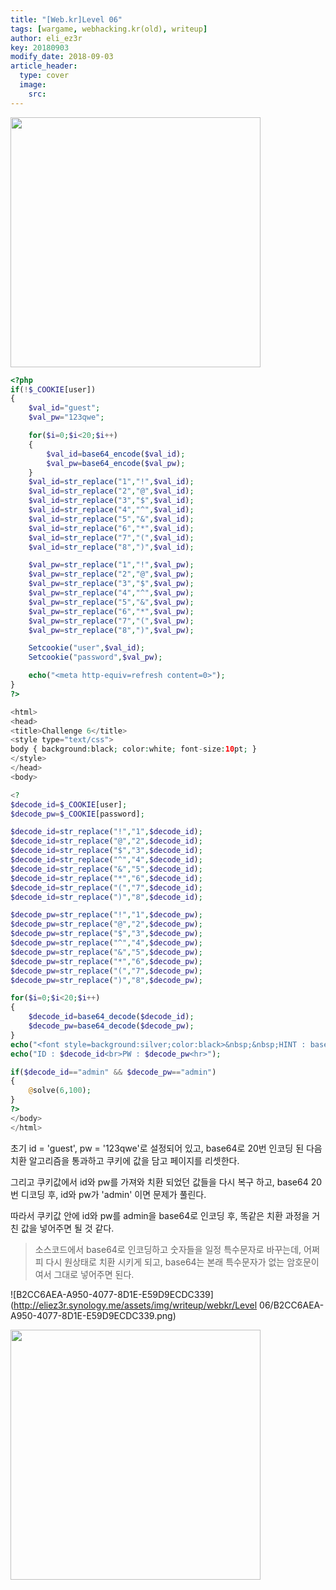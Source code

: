 ```yaml
---
title: "[Web.kr]Level 06"
tags: [wargame, webhacking.kr(old), writeup]
author: eli_ez3r
key: 20180903
modify_date: 2018-09-03
article_header:
  type: cover
  image:
    src: 
---
```


<img src="http://eliez3r.synology.me/assets/img/writeup/webkr/Level 06/B2AE219F-AC72-4011-AA48-75D1CB29645F.png" width="400px">

```php
<?php 
if(!$_COOKIE[user]) 
{ 
    $val_id="guest"; 
    $val_pw="123qwe"; 

    for($i=0;$i<20;$i++) 
    { 
        $val_id=base64_encode($val_id); 
        $val_pw=base64_encode($val_pw); 
    } 
    $val_id=str_replace("1","!",$val_id); 
    $val_id=str_replace("2","@",$val_id); 
    $val_id=str_replace("3","$",$val_id); 
    $val_id=str_replace("4","^",$val_id); 
    $val_id=str_replace("5","&",$val_id); 
    $val_id=str_replace("6","*",$val_id); 
    $val_id=str_replace("7","(",$val_id); 
    $val_id=str_replace("8",")",$val_id); 

    $val_pw=str_replace("1","!",$val_pw); 
    $val_pw=str_replace("2","@",$val_pw); 
    $val_pw=str_replace("3","$",$val_pw); 
    $val_pw=str_replace("4","^",$val_pw); 
    $val_pw=str_replace("5","&",$val_pw); 
    $val_pw=str_replace("6","*",$val_pw); 
    $val_pw=str_replace("7","(",$val_pw); 
    $val_pw=str_replace("8",")",$val_pw); 

    Setcookie("user",$val_id); 
    Setcookie("password",$val_pw); 

    echo("<meta http-equiv=refresh content=0>"); 
} 
?> 

<html> 
<head> 
<title>Challenge 6</title> 
<style type="text/css"> 
body { background:black; color:white; font-size:10pt; } 
</style> 
</head> 
<body> 

<? 
$decode_id=$_COOKIE[user]; 
$decode_pw=$_COOKIE[password]; 

$decode_id=str_replace("!","1",$decode_id); 
$decode_id=str_replace("@","2",$decode_id); 
$decode_id=str_replace("$","3",$decode_id); 
$decode_id=str_replace("^","4",$decode_id); 
$decode_id=str_replace("&","5",$decode_id); 
$decode_id=str_replace("*","6",$decode_id); 
$decode_id=str_replace("(","7",$decode_id); 
$decode_id=str_replace(")","8",$decode_id); 

$decode_pw=str_replace("!","1",$decode_pw); 
$decode_pw=str_replace("@","2",$decode_pw); 
$decode_pw=str_replace("$","3",$decode_pw); 
$decode_pw=str_replace("^","4",$decode_pw); 
$decode_pw=str_replace("&","5",$decode_pw); 
$decode_pw=str_replace("*","6",$decode_pw); 
$decode_pw=str_replace("(","7",$decode_pw); 
$decode_pw=str_replace(")","8",$decode_pw); 

for($i=0;$i<20;$i++) 
{ 
    $decode_id=base64_decode($decode_id); 
    $decode_pw=base64_decode($decode_pw); 
} 
echo("<font style=background:silver;color:black>&nbsp;&nbsp;HINT : base64&nbsp;&nbsp;</font><hr><a href=index.phps style=color:yellow;>index.phps</a><br><br>"); 
echo("ID : $decode_id<br>PW : $decode_pw<hr>"); 

if($decode_id=="admin" && $decode_pw=="admin") 
{ 
    @solve(6,100); 
} 
?> 
</body> 
</html> 
```

초기 id = 'guest', pw = '123qwe'로 설정되어 있고, base64로 20번 인코딩 된 다음 치환 알고리즘을 통과하고 쿠키에 값을 담고 페이지를 리셋한다.

그리고 쿠키값에서 id와 pw를 가져와 치환 되었던 값들을 다시 복구 하고, base64 20번 디코딩 후, id와 pw가 'admin' 이면 문제가 풀린다.

따라서 쿠키값 안에 id와 pw를 admin을 base64로 인코딩 후, 똑같은 치환 과정을 거친 값을 넣어주면 될 것 같다.

> 소스코드에서 base64로 인코딩하고 숫자들을 일정 특수문자로 바꾸는데, 어쩌피 다시 원상태로 치환 시키게 되고, base64는 본래 특수문자가 없는 암호문이여서 그대로 넣어주면 된다.

![B2CC6AEA-A950-4077-8D1E-E59D9ECDC339](http://eliez3r.synology.me/assets/img/writeup/webkr/Level 06/B2CC6AEA-A950-4077-8D1E-E59D9ECDC339.png)



<img src="http://eliez3r.synology.me/assets/img/writeup/webkr/Level 06/FE670E40-13F7-4DFA-BDEB-79AC98531466.png" width="400px">


